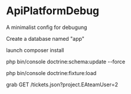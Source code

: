 # ApiPlatformDebug
A minimalist config for debugung

Create a database named "app"

launch composer install

php bin/console doctrine:schema:update --force

php bin/console doctrine:fixture:load


grab GET  /tickets.json?project.EAteamUser=2
